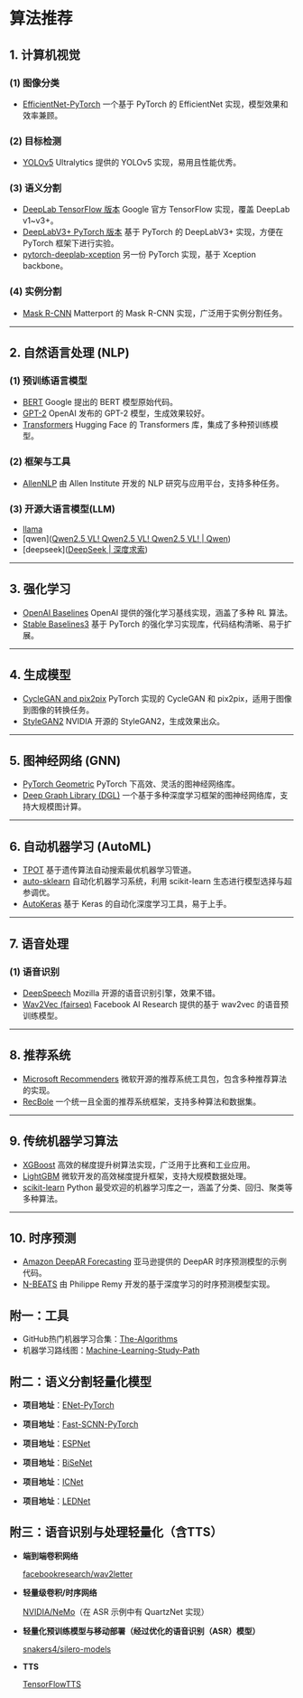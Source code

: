 # 算法推荐

## 1. 计算机视觉

### (1) 图像分类

- [EfficientNet-PyTorch](https://github.com/lukemelas/EfficientNet-PyTorch)
  一个基于 PyTorch 的 EfficientNet 实现，模型效果和效率兼顾。

### (2) 目标检测

- [YOLOv5](https://github.com/ultralytics/yolov5)
  Ultralytics 提供的 YOLOv5 实现，易用且性能优秀。

### (3) 语义分割

- [DeepLab TensorFlow 版本](https://github.com/tensorflow/models/tree/master/research/deeplab)
  Google 官方 TensorFlow 实现，覆盖 DeepLab v1~v3+。
- [DeepLabV3+ PyTorch 版本](https://github.com/VainF/DeepLabV3Plus-Pytorch)
  基于 PyTorch 的 DeepLabV3+ 实现，方便在 PyTorch 框架下进行实验。
- [pytorch-deeplab-xception](https://github.com/jfzhang95/pytorch-deeplab-xception)
  另一份 PyTorch 实现，基于 Xception backbone。

### (4) 实例分割

- [Mask R-CNN](https://github.com/matterport/Mask_RCNN)
  Matterport 的 Mask R-CNN 实现，广泛用于实例分割任务。

------

## 2. 自然语言处理 (NLP)

### (1) 预训练语言模型

- [BERT](https://github.com/google-research/bert)
  Google 提出的 BERT 模型原始代码。
- [GPT-2](https://github.com/openai/gpt-2)
  OpenAI 发布的 GPT-2 模型，生成效果较好。
- [Transformers](https://github.com/huggingface/transformers)
  Hugging Face 的 Transformers 库，集成了多种预训练模型。

### (2) 框架与工具

- [AllenNLP](https://github.com/allenai/allennlp)
  由 Allen Institute 开发的 NLP 研究与应用平台，支持多种任务。

### (3) 开源大语言模型(LLM)

- [llama]([新标签页](https://www.llama.com/))
- [qwen]([Qwen2.5 VL! Qwen2.5 VL! Qwen2.5 VL! | Qwen](https://qwenlm.github.io/blog/qwen2.5-vl/))
- [deepseek]([DeepSeek | 深度求索](https://www.deepseek.com/))

------

## 3. 强化学习

- [OpenAI Baselines](https://github.com/openai/baselines)
  OpenAI 提供的强化学习基线实现，涵盖了多种 RL 算法。
- [Stable Baselines3](https://github.com/DLR-RM/stable-baselines3)
  基于 PyTorch 的强化学习实现库，代码结构清晰、易于扩展。

------

## 4. 生成模型

- [CycleGAN and pix2pix](https://github.com/junyanz/pytorch-CycleGAN-and-pix2pix)
  PyTorch 实现的 CycleGAN 和 pix2pix，适用于图像到图像的转换任务。
- [StyleGAN2](https://github.com/NVlabs/stylegan2)
  NVIDIA 开源的 StyleGAN2，生成效果出众。

------

## 5. 图神经网络 (GNN)

- [PyTorch Geometric](https://github.com/rusty1s/pytorch_geometric)
  PyTorch 下高效、灵活的图神经网络库。
- [Deep Graph Library (DGL)](https://github.com/dmlc/dgl)
  一个基于多种深度学习框架的图神经网络库，支持大规模图计算。

------

## 6. 自动机器学习 (AutoML)

- [TPOT](https://github.com/EpistasisLab/tpot)
  基于遗传算法自动搜索最优机器学习管道。
- [auto-sklearn](https://github.com/automl/auto-sklearn)
  自动化机器学习系统，利用 scikit-learn 生态进行模型选择与超参调优。
- [AutoKeras](https://github.com/keras-team/autokeras)
  基于 Keras 的自动化深度学习工具，易于上手。

------

## 7. 语音处理

### (1) 语音识别

- [DeepSpeech](https://github.com/mozilla/DeepSpeech)
  Mozilla 开源的语音识别引擎，效果不错。
- [Wav2Vec (fairseq)](https://github.com/pytorch/fairseq/tree/master/examples/wav2vec)
  Facebook AI Research 提供的基于 wav2vec 的语音预训练模型。

------

## 8. 推荐系统

- [Microsoft Recommenders](https://github.com/microsoft/recommenders)
  微软开源的推荐系统工具包，包含多种推荐算法的实现。
- [RecBole](https://github.com/RUCAIBox/RecBole)
  一个统一且全面的推荐系统框架，支持多种算法和数据集。

------

## 9. 传统机器学习算法

- [XGBoost](https://github.com/dmlc/xgboost)
  高效的梯度提升树算法实现，广泛用于比赛和工业应用。
- [LightGBM](https://github.com/Microsoft/LightGBM)
  微软开发的高效梯度提升框架，支持大规模数据处理。
- [scikit-learn](https://github.com/scikit-learn/scikit-learn)
  Python 最受欢迎的机器学习库之一，涵盖了分类、回归、聚类等多种算法。

------

## 10. 时序预测



- [Amazon DeepAR Forecasting](https://github.com/aws-samples/amazon-sagemaker-deepar-forecasting)
  亚马逊提供的 DeepAR 时序预测模型的示例代码。
- [N-BEATS](https://github.com/philipperemy/n-beats)
  由 Philippe Remy 开发的基于深度学习的时序预测模型实现。

## 附一：工具

- GitHub热门机器学习合集：[The-Algorithms](https://github.com/TheAlgorithms)
- 机器学习路线图：[Machine-Learning-Study-Path](https://github.com/clone95/Machine-Learning-Study-Path)

## 附二：语义分割轻量化模型

- **项目地址**：[ENet-PyTorch](https://github.com/daviddao/ENet-PyTorch)

- **项目地址**：[Fast-SCNN-PyTorch](https://github.com/Tramac/fastscnn-pytorch)

- **项目地址**：[ESPNet](https://github.com/sacmehta/ESPNet)

- **项目地址**：[BiSeNet](https://github.com/CoinCheung/BiSeNet)

- **项目地址**：[ICNet](https://github.com/hszhao/ICNet)

- **项目地址**：[LEDNet](https://github.com/TuSimple/LEDNet)

## 附三：语音识别与处理轻量化（含TTS）

- **端到端卷积网络**

  [facebookresearch/wav2letter](https://github.com/facebookresearch/wav2letter)

- **轻量级卷积/时序网络**

  [NVIDIA/NeMo](https://github.com/NVIDIA/NeMo)（在 ASR 示例中有 QuartzNet 实现）

- **轻量化预训练模型与移动部署（经过优化的语音识别（ASR）模型）**

  [snakers4/silero-models](https://github.com/snakers4/silero-models)

- **TTS**

  [TensorFlowTTS](https://github.com/TensorSpeech/TensorFlowTTS)

